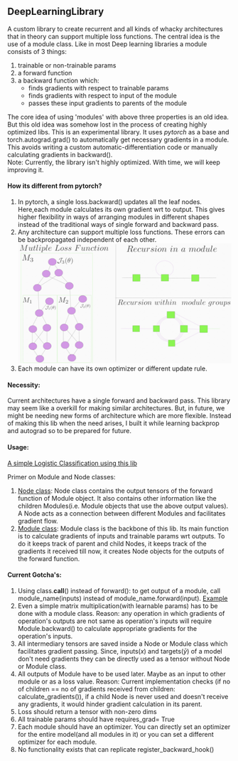 ## DeepLearningLibrary

A custom library to create recurrent and all kinds of whacky architectures that in theory can support multiple loss functions.
The central idea is the use of a module class. Like in most Deep learning libraries a module consists of 3 things:
1. trainable or non-trainable params
2. a forward function
3. a backward function which:
    * finds gradients with respect to trainable params
    * finds gradients with respect to input of the module
    * passes these input gradients to parents of the module

The core idea of using 'modules' with above three properties is an old idea. But this old idea was somehow lost in the process of creating highly optimized libs. This is an experimental library. It uses *pytorch* as a base and torch.autograd.grad() to automatically get necessary gradients in a module. This avoids writing a custom automatic-differentiation code or manually calculating gradients in backward(). </br>
Note: Currently, the library isn't highly optimized. With time, we will keep improving it. 

#### How its different from pytorch?
1. In pytorch, a single loss.backward() updates all the leaf nodes. Here,each module calculates its own gradient wrt to output. This gives higher flexibility in ways of arranging modules in different shapes instead of the traditional ways of single forward and backward pass.
2. Any architecture can support multiple loss functions. These errors can be backpropagated independent of each other. ![Image on above 2 points](https://raw.githubusercontent.com/akashe/gifsandvids/main/possible%20architectures.jpg)
3. Each module can have its own optimizer or different update rule.


#### Necessity:
Current architectures have a single forward and backward pass. This library may seem like a overkill for making similar architectures. But, in future, we might be needing new forms of architecture which are more flexible. Instead of making this lib when
the need arises, I built it while learning backprop and autograd so to be prepared for future.


#### Usage:
[A simple Logistic Classification using this lib](https://github.com/akashe/DeepLearningLibrary/blob/master/LogisticClassification.py)

Primer on Module and Node classes:
1. [Node class](https://github.com/akashe/DeepLearningLibrary/blob/master/Modules/module.py#L10): Node class contains the output tensors of the forward function of Module object. It also contains
other information like the children Modules(i.e. Module objects that use the above output values). A Node acts as a connection between different Modules and facilitates gradient flow.
2. [Module class](https://github.com/akashe/DeepLearningLibrary/blob/master/Modules/module.py#L49): Module class is the backbone of this lib. Its main function is to calculate gradients of inputs and trainable params wrt outputs.
To do it keeps track of parent and child Nodes, it keeps track of the gradients it received till now, it creates Node objects for the outputs of the forward function. 

#### Current Gotcha's:
1. Using class.__call__() instead of forward(): to get output of a module, call module_name(inputs) instead of module_name.forward(input). [Example](https://github.com/akashe/DeepLearningLibrary/blob/master/LogisticClassification.py#L32)
2. Even a simple matrix multiplication(with learnable params) has to be done with a module class. Reason: any operation in which gradients of operation's outputs are not same as operation's inputs will require Module.backward() to calculate
   appropriate gradients for the operation's inputs.
3. All intermediary tensors are saved inside a Node or Module class which facilitates gradient passing. Since, inputs($x$) and targets($\bar{y}$) of a model don't need gradients they can be directly used as a tensor without Node or Module class.  
3. All outputs of Module have to be used later. Maybe as an input to other module or as a loss value. Reason: Current implementation checks (if no of children == no of gradients received from children: calculate_gradients()), if a child Node is never used and doesn't receive any gradients, it
   would hinder gradient calculation in its parent.
4. Loss should return a tensor with non-zero dims 
5. All trainable params should have requires_grad= True
6. Each module should have an optimizer. You can directly set an optimizer for the entire model(and all modules in it) or you can set a different optimizer for each module.
7. No functionality exists that can replicate register_backward_hook()






